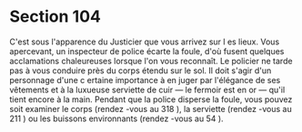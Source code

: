 # Section 104

C'est sous l'apparence du Justicier que vous arrivez sur l es lieux. Vous apercevant, un
inspecteur de police écarte la foule, d'où fusent quelques acclamations chaleureuses
lorsque l'on vous reconnaît. Le policier ne tarde pas à vous conduire près du corps étendu
sur le sol. Il doit s'agir d'un personnage d'une c ertaine importance à en juger par
l'élégance de ses vêtements et à la luxueuse serviette de cuir — le fermoir est en or —
qu'il tient encore à la main. Pendant que la police disperse la foule, vous pouvez soit
examiner le corps (rendez -vous au  318 ), la serviette (rendez -vous au  211 ) ou les
buissons environnants (rendez -vous au  54 ).